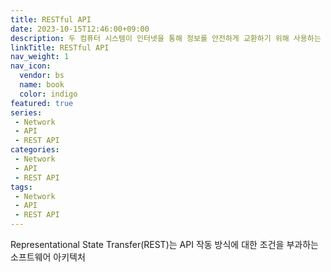 ```yaml
---
title: RESTful API
date: 2023-10-15T12:46:00+09:00
description: 두 컴퓨터 시스템이 인터넷을 통해 정보를 안전하게 교환하기 위해 사용하는 인터페이스
linkTitle: RESTful API
nav_weight: 1
nav_icon:
  vendor: bs
  name: book
  color: indigo
featured: true
series:  
 - Network
 - API
 - REST API
categories:
 - Network  
 - API
 - REST API
tags:
 - Network 
 - API
 - REST API
---
```

Representational State Transfer(REST)는 API 작동 방식에 대한 조건을 부과하는 소프트웨어 아키텍처